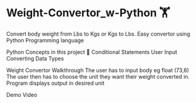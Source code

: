 # Weight-Convertor_w-Python 🏋️
Convert body weight from Lbs to Kgs or Kgs to Lbs. Easy convertor using Python Programming language

Python Concepts in this project
🐍
Conditional Statements
User Input
Converting Data Types

Weight Convertor Walkthrough
The user has to input body eg float (73,6)
The user then has to choose the unit they want their weight converted in.
Program displays output in desired unit

Demo Video
